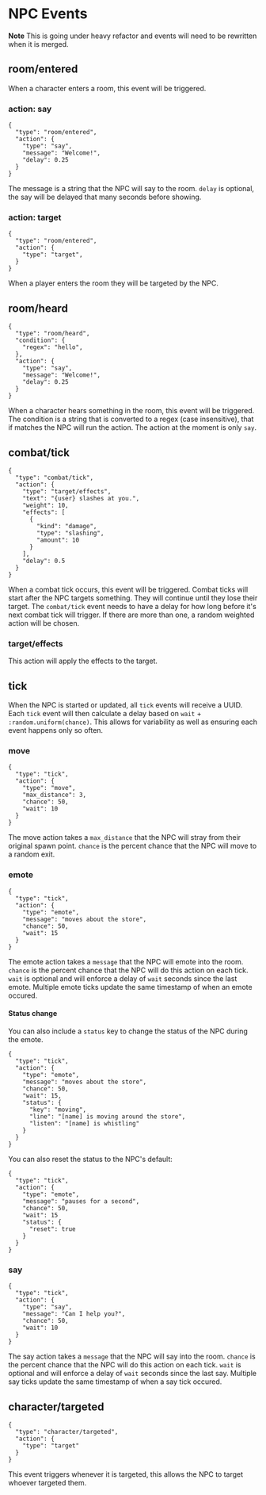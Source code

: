 # NPC Events

**Note** This is going under heavy refactor and events will need to be rewritten when it is merged.

## room/entered

When a character enters a room, this event will be triggered.

### action: say

```
{
  "type": "room/entered",
  "action": {
    "type": "say",
    "message": "Welcome!",
    "delay": 0.25
  }
}
```

The message is a string that the NPC will say to the room. `delay` is optional, the say will be delayed that many seconds before showing.

### action: target

```
{
  "type": "room/entered",
  "action": {
    "type": "target",
  }
}
```

When a player enters the room they will be targeted by the NPC.

## room/heard

```
{
  "type": "room/heard",
  "condition": {
    "regex": "hello",
  },
  "action": {
    "type": "say",
    "message": "Welcome!",
    "delay": 0.25
  }
}
```

When a character hears something in the room, this event will be triggered. The condition is a string that is converted to a regex (case insensitive), that if matches the NPC will run the action. The action at the moment is only `say`.

## combat/tick

```
{
  "type": "combat/tick",
  "action": {
    "type": "target/effects",
    "text": "{user} slashes at you.",
    "weight": 10,
    "effects": [
      {
        "kind": "damage",
        "type": "slashing",
        "amount": 10
      }
    ],
    "delay": 0.5
  }
}
```

When a combat tick occurs, this event will be triggered. Combat ticks will start after the NPC targets something. They will continue until they lose their target. The `combat/tick` event needs to have a delay for how long before it's next combat tick will trigger. If there are more than one, a random weighted action will be chosen.

### target/effects

This action will apply the effects to the target.

## tick

When the NPC is started or updated, all `tick` events will receive a UUID. Each `tick` event will then calculate a delay based on `wait` + `:random.uniform(chance)`. This allows for variability as well as ensuring each event happens only so often.

### move

```
{
  "type": "tick",
  "action": {
    "type": "move",
    "max_distance": 3,
    "chance": 50,
    "wait": 10
  }
}
```

The move action takes a `max_distance` that the NPC will stray from their original spawn point. `chance` is the percent chance that the NPC will move to a random exit.

### emote

```
{
  "type": "tick",
  "action": {
    "type": "emote",
    "message": "moves about the store",
    "chance": 50,
    "wait": 15
  }
}
```

The emote action takes a `message` that the NPC will emote into the room. `chance` is the percent chance that the NPC will do this action on each tick. `wait` is optional and will enforce a delay of `wait` seconds since the last emote. Multiple emote ticks update the same timestamp of when an emote occured.

#### Status change

You can also include a `status` key to change the status of the NPC during the emote.

```
{
  "type": "tick",
  "action": {
    "type": "emote",
    "message": "moves about the store",
    "chance": 50,
    "wait": 15,
    "status": {
      "key": "moving",
      "line": "[name] is moving around the store",
      "listen": "[name] is whistling"
    }
  }
}
```

You can also reset the status to the NPC's default:

```
{
  "type": "tick",
  "action": {
    "type": "emote",
    "message": "pauses for a second",
    "chance": 50,
    "wait": 15
    "status": {
      "reset": true
    }
  }
}
```

### say

```
{
  "type": "tick",
  "action": {
    "type": "say",
    "message": "Can I help you?",
    "chance": 50,
    "wait": 10
  }
}
```

The say action takes a `message` that the NPC will say into the room. `chance` is the percent chance that the NPC will do this action on each tick. `wait` is optional and will enforce a delay of `wait` seconds since the last say. Multiple say ticks update the same timestamp of when a say tick occured.

## character/targeted

```
{
  "type": "character/targeted",
  "action": {
    "type": "target"
  }
}
```

This event triggers whenever it is targeted, this allows the NPC to target whoever targeted them.
